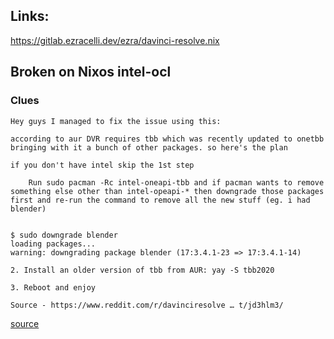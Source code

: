 ## Links:
https://gitlab.ezracelli.dev/ezra/davinci-resolve.nix

## Broken on Nixos intel-ocl
### Clues
```
Hey guys I managed to fix the issue using this:

according to aur DVR requires tbb which was recently updated to onetbb bringing with it a bunch of other packages. so here's the plan

if you don't have intel skip the 1st step

    Run sudo pacman -Rc intel-oneapi-tbb and if pacman wants to remove something else other than intel-opeapi-* then downgrade those packages first and re-run the command to remove all the new stuff (eg. i had blender)


$ sudo downgrade blender
loading packages...
warning: downgrading package blender (17:3.4.1-23 => 17:3.4.1-14)

2. Install an older version of tbb from AUR: yay -S tbb2020

3. Reboot and enjoy

Source - https://www.reddit.com/r/davinciresolve … t/jd3hlm3/
```
[source](https://bbs.archlinux.org/viewtopic.php?pid=2092462#p2092462)
